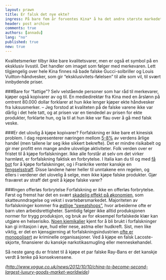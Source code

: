 ```yaml
---
layout: prawn
title: Er falsk det nye ekte?
ingress: På bare fem år forventes Kina* å ha det andre største markedet for luksusvarer i verden, og blir da større en både Japan, Frankrike, Storbritannia og Italia.  Rask økonomisk vekst og en raskt voksende middelklasse bidrar til en økende etterspørsel etter luksusvarer i Kina. Denne etterspørselen gir imidlertid næring til forfalskingsindustrien,  som når et helt nytt nivå. 
header: post archive
comments: true
authors: [annadu]
lang: "no"
published: true
new: true
---
```

Kvalitetsmerker tilbyr ikke bare kvalitetsvarer, men er også et symbol på en eksklusiv livsstil. Det handler om imaget som følger med merkevaren. Lett tilgjengelig over hele Kina finnes nå bade falske Gucci-solbriller og Louis Vuitton-håndvesker, som gir “eksklusivitets-følelsen” til alle som vil, til svært innbydende priser.  

###Bare for “fattige”? 
Selv velstående personer som har råd til merkevarer, kjøper også kopivarer av og til. En mediedirektør fra Kina med en årslønn på omtrent 80.000 dollar forklarer at hun ikke lenger kjøper ekte håndvesker fra luksusmerker. – Jeg forstod at kvaliteten på de falske varene ikke var dårlig i det hele tatt, og at prisen var en tiendedel av prisen for ekte produkter, forklarte hun, og la til at hun ikke var flau over å gå med falsk veske. 

###Er det ulovlig å kjøpe kopivarer? 
Forfalskning er ikke bare et kinesisk problem. I dag representerer næringen mellom [5-8%](http://lexiaconsulting.com/sec/count.html) av verdens årlige handel (men tallene lar seg ikke sikkert bekrefte). Det er mindre risikabelt og gir mer profitt enn mange andre ulovelige aktiviteter. Folk verden over er fristet til å kjøpe forfalskninger. Ikke alle forstår at selv om det virker harmløst, er forfalskning faktisk en forbrytelse. I Italia kan du til og med [få bot](http://www.nytimes.com/2006/01/13/business/worldbusiness/13iht-fake.html?_r=0) for å kjøpe forfalskninger, og i Frankrike venter kanskje en [fengselsstraff](http://fashionista.com/2012/05/new-french-anti-counterfeit-campaign-reminds-tourists-that-knockoffs-could-get-you-three-years-in-jail/).  Disse landene hører heller til unntakene enn regelen, og ellers i verdener det ulovelig å selge, men ikke kjøpe falske produkter. Gjør fraværet av straff det greit å kjøpe falske varer?

###Ingen offerløs forbrytelse
Forfalskning er ikke en offerløs forbrytelse. Først og fremst har det en svært [skadelig effekt på økonomien](http://money.cnn.com/2012/09/27/news/economy/counterfeit-goods/index.html), som skatteunndragelse og vekst i svartebørsmarkedet. Majoriteten av forfalskninger kommer fra [østlige “sweatshops”](http://www.cnbc.com/id/38229835/Counterfeiting_Many_Risks_and_Many_Victims), hvor arbeiderne ofte er barn uten arbeidsrettigheter.  Samtidig følger ikke alltid produksjonen normer for trygg produksjon, og bruk av for eksempel forfalskede klær kan utgjøre en helserisiko. [Noen kjemikalier](https://www.europol.europa.eu/sites/default/files/publications/counterfeitproducts.pdf) kjent for å bli brukt i forfalskninger kan gi irritasjon i øye, hud eller nese, astma eller hudkreft. Sist, men like viktig, er det en kjensgjerning at forfalskningsindustrien [ofte er monopolisert](http://www.unodc.org/toc/en/crimes/counterfeit-goods.html) av kriminelle organisasjoner. Ved å kjøpe en falsk Lacoste-skjorte, finansierer du kanskje narkotikasmugling eller menneskehandel.

Så neste gang du er fristet til å kjøpe et par falske Ray-Bans er det kanskje verdt å tenke på konsekvensene.


*(http://www.vogue.co.uk/news/2012/10/10/china-to-become-second-largest-luxury-goods-market-worldwide)* 